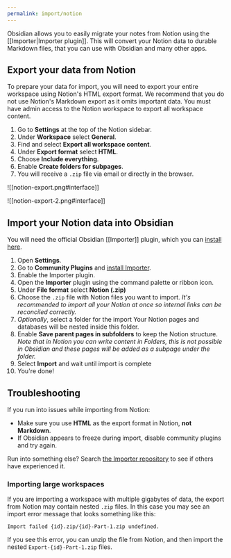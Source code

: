 ```yaml
---
permalink: import/notion
---
```

Obsidian allows you to easily migrate your notes from Notion using the [[Importer|Importer plugin]]. This will convert your Notion data to durable Markdown files, that you can use with Obsidian and many other apps.

## Export your data from Notion

To prepare your data for import, you will need to export your entire workspace using Notion's HTML export format. We recommend that you do not use Notion's Markdown export as it omits important data. You must have admin access to the Notion workspace to export all workspace content.

1. Go to **Settings** at the top of the Notion sidebar.
2. Under **Workspace** select **General**.
3. Find and select **Export all workspace content**.
4. Under **Export format** select **HTML**.
5. Choose **Include everything**.
6. Enable **Create folders for subpages**.
7. You will receive a `.zip` file via email or directly in the browser.

![[notion-export.png#interface]]

![[notion-export-2.png#interface]]

## Import your Notion data into Obsidian

You will need the official Obsidian [[Importer]] plugin, which you can [install here](obsidian://show-plugin?id=obsidian-importer).

1. Open **Settings**.
2. Go to **Community Plugins** and [install Importer](obsidian://show-plugin?id=obsidian-importer).
3. Enable the Importer plugin.
4. Open the **Importer** plugin using the command palette or ribbon icon.
5. Under **File format** select **Notion (.zip)**
6. Choose the `.zip` file with Notion files you want to import. *It's recommended to import all your Notion at once so internal links can be reconciled correctly.*
7. _Optionally_, select a folder for the import Your Notion pages and databases will be nested inside this folder.
8. Enable **Save parent pages in subfolders** to keep the Notion structure. *Note that in Notion you can write content in Folders, this is not possible in Obsidian and these pages will be added as a subpage under the folder.*
9. Select **Import** and wait until import is complete
10. You're done!

## Troubleshooting

If you run into issues while importing from Notion:

- Make sure you use **HTML** as the export format in Notion, **not Markdown**.
- If Obsidian appears to freeze during import, disable community plugins and try again.

Run into something else? Search [the Importer repository](https://github.com/obsidianmd/obsidian-importer/issues) to see if others have experienced it.

### Importing large workspaces

If you are importing a workspace with multiple gigabytes of data, the export from Notion may contain nested `.zip` files. In this case you may see an import error message that looks something like this:

```
Import failed {id}.zip/{id}-Part-1.zip undefined.
```

If you see this error, you can unzip the file from Notion, and then import the nested `Export-{id}-Part-1.zip`  files.